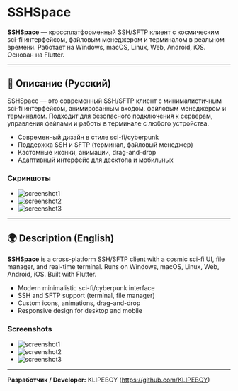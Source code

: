 # SSHSpace

**SSHSpace** — кроссплатформенный SSH/SFTP клиент с космическим sci-fi интерфейсом, файловым менеджером и терминалом в реальном времени. Работает на Windows, macOS, Linux, Web, Android, iOS. Основан на Flutter.

---

## 🚀 Описание (Русский)
SSHSpace — это современный SSH/SFTP клиент с минималистичным sci-fi интерфейсом, анимированным входом, файловым менеджером и терминалом. Подходит для безопасного подключения к серверам, управления файлами и работы в терминале с любого устройства.

- Современный дизайн в стиле sci-fi/cyberpunk
- Поддержка SSH и SFTP (терминал, файловый менеджер)
- Кастомные иконки, анимации, drag-and-drop
- Адаптивный интерфейс для десктопа и мобильных

### Скриншоты
- ![screenshot1](https://i.yapx.ru/Z3iH6.png)
- ![screenshot2](https://i.yapx.ru/Z3iJT.png)
- ![screenshot3](https://i.yapx.ru/Z3iJe.png)

---

## 🌍 Description (English)
**SSHSpace** is a cross-platform SSH/SFTP client with a cosmic sci-fi UI, file manager, and real-time terminal. Runs on Windows, macOS, Linux, Web, Android, iOS. Built with Flutter.

- Modern minimalistic sci-fi/cyberpunk interface
- SSH and SFTP support (terminal, file manager)
- Custom icons, animations, drag-and-drop
- Responsive design for desktop and mobile

### Screenshots
- ![screenshot1](https://i.yapx.ru/Z3iH6.png)
- ![screenshot2](https://i.yapx.ru/Z3iJT.png)
- ![screenshot3](https://i.yapx.ru/Z3iJe.png)

---

**Разработчик / Developer:** KLIPEBOY (https://github.com/KLIPEBOY)
